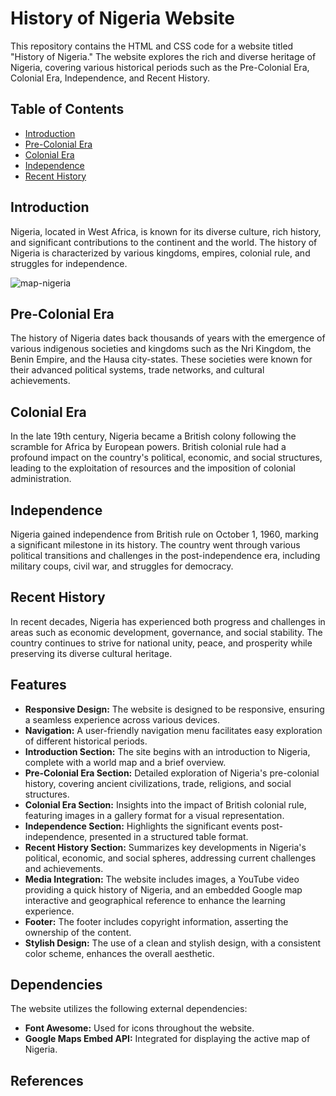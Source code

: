# History of Nigeria Website

This repository contains the HTML and CSS code for a website titled "History of Nigeria." The website explores the rich and diverse heritage of Nigeria, covering various historical periods such as the Pre-Colonial Era, Colonial Era, Independence, and Recent History.

## Table of Contents
- [Introduction](#introduction)
- [Pre-Colonial Era](#pre-colonial-era)
- [Colonial Era](#colonial-era)
- [Independence](#independence)
- [Recent History](#recent-history)


## Introduction
Nigeria, located in West Africa, is known for its diverse culture, rich history, and significant contributions to the continent and the world. The history of Nigeria is characterized by various kingdoms, empires, colonial rule, and struggles for independence.

![map-nigeria](https://github.com/beatuptaiye/history-nigeria-t/assets/64757307/699ab681-faac-43e3-9edf-1f85e213c544)


## Pre-Colonial Era
The history of Nigeria dates back thousands of years with the emergence of various indigenous societies and kingdoms such as the Nri Kingdom, the Benin Empire, and the Hausa city-states. These societies were known for their advanced political systems, trade networks, and cultural achievements.

## Colonial Era
In the late 19th century, Nigeria became a British colony following the scramble for Africa by European powers. British colonial rule had a profound impact on the country's political, economic, and social structures, leading to the exploitation of resources and the imposition of colonial administration.

## Independence
Nigeria gained independence from British rule on October 1, 1960, marking a significant milestone in its history. The country went through various political transitions and challenges in the post-independence era, including military coups, civil war, and struggles for democracy.

## Recent History
In recent decades, Nigeria has experienced both progress and challenges in areas such as economic development, governance, and social stability. The country continues to strive for national unity, peace, and prosperity while preserving its diverse cultural heritage.


## Features
- **Responsive Design:** The website is designed to be responsive, ensuring a seamless experience across various devices.
- **Navigation:** A user-friendly navigation menu facilitates easy exploration of different historical periods.
- **Introduction Section:** The site begins with an introduction to Nigeria, complete with a world map and a brief overview.
- **Pre-Colonial Era Section:** Detailed exploration of Nigeria's pre-colonial history, covering ancient civilizations, trade, religions, and social structures.
- **Colonial Era Section:** Insights into the impact of British colonial rule, featuring images in a gallery format for a visual representation.
- **Independence Section:** Highlights the significant events post-independence, presented in a structured table format.
- **Recent History Section:** Summarizes key developments in Nigeria's political, economic, and social spheres, addressing current challenges and achievements.
- **Media Integration:** The website includes images, a YouTube video providing a quick history of Nigeria, and an embedded Google map interactive and geographical reference to enhance the learning experience.
- **Footer:** The footer includes copyright information, asserting the ownership of the content.
- **Stylish Design:** The use of a clean and stylish design, with a consistent color scheme, enhances the overall aesthetic.

## Dependencies

The website utilizes the following external dependencies:

- **Font Awesome:** Used for icons throughout the website.
- **Google Maps Embed API:** Integrated for displaying the active map of Nigeria.

## References
